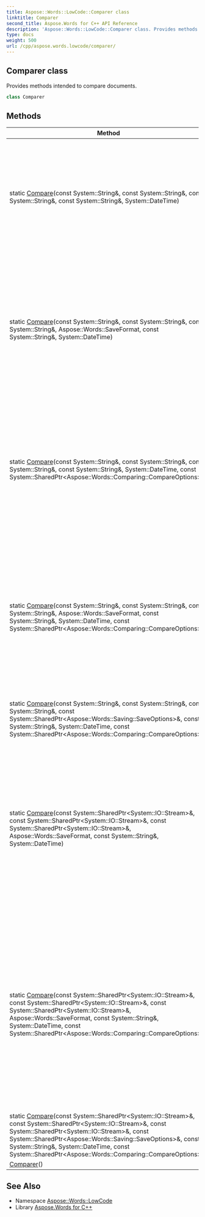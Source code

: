 ```yaml
---
title: Aspose::Words::LowCode::Comparer class
linktitle: Comparer
second_title: Aspose.Words for C++ API Reference
description: 'Aspose::Words::LowCode::Comparer class. Provides methods intended to compare documents in C++.'
type: docs
weight: 500
url: /cpp/aspose.words.lowcode/comparer/
---
```

## Comparer class


Provides methods intended to compare documents.

```cpp
class Comparer
```

## Methods

| Method | Description |
| --- | --- |
| static [Compare](./compare/)(const System::String\&, const System::String\&, const System::String\&, const System::String\&, System::DateTime) | Compares two documents and saves the differences to the specified output file, producing changes as a number of edit and format revisions. |
| static [Compare](./compare/)(const System::String\&, const System::String\&, const System::String\&, Aspose::Words::SaveFormat, const System::String\&, System::DateTime) | Compares two documents and saves the differences to the specified output file in the provided save format, producing changes as a number of edit and format revisions. |
| static [Compare](./compare/)(const System::String\&, const System::String\&, const System::String\&, const System::String\&, System::DateTime, const System::SharedPtr\<Aspose::Words::Comparing::CompareOptions\>\&) | Compares two documents with additional options and saves the differences to the specified output file, producing changes as a number of edit and format revisions. |
| static [Compare](./compare/)(const System::String\&, const System::String\&, const System::String\&, Aspose::Words::SaveFormat, const System::String\&, System::DateTime, const System::SharedPtr\<Aspose::Words::Comparing::CompareOptions\>\&) | Compares two documents with additional options and saves the differences to the specified output file in the provided save format, producing changes as a number of edit and format revisions. |
| static [Compare](./compare/)(const System::String\&, const System::String\&, const System::String\&, const System::SharedPtr\<Aspose::Words::Saving::SaveOptions\>\&, const System::String\&, System::DateTime, const System::SharedPtr\<Aspose::Words::Comparing::CompareOptions\>\&) |  |
| static [Compare](./compare/)(const System::SharedPtr\<System::IO::Stream\>\&, const System::SharedPtr\<System::IO::Stream\>\&, const System::SharedPtr\<System::IO::Stream\>\&, Aspose::Words::SaveFormat, const System::String\&, System::DateTime) | Compares two documents loaded from streams and saves the differences to the provided output stream in the specified save format, producing changes as a number of edit and format revisions. |
| static [Compare](./compare/)(const System::SharedPtr\<System::IO::Stream\>\&, const System::SharedPtr\<System::IO::Stream\>\&, const System::SharedPtr\<System::IO::Stream\>\&, Aspose::Words::SaveFormat, const System::String\&, System::DateTime, const System::SharedPtr\<Aspose::Words::Comparing::CompareOptions\>\&) | Compares two documents loaded from streams with additional options and saves the differences to the provided output stream in the specified save format, producing changes as a number of edit and format revisions. |
| static [Compare](./compare/)(const System::SharedPtr\<System::IO::Stream\>\&, const System::SharedPtr\<System::IO::Stream\>\&, const System::SharedPtr\<System::IO::Stream\>\&, const System::SharedPtr\<Aspose::Words::Saving::SaveOptions\>\&, const System::String\&, System::DateTime, const System::SharedPtr\<Aspose::Words::Comparing::CompareOptions\>\&) |  |
| [Comparer](./comparer/)() |  |
## See Also

* Namespace [Aspose::Words::LowCode](../)
* Library [Aspose.Words for C++](../../)
